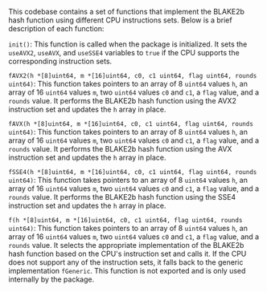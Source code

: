 This codebase contains a set of functions that implement the BLAKE2b hash function using different CPU instructions sets. Below is a brief description of each function:

`init()`: This function is called when the package is initialized. It sets the `useAVX2`, `useAVX`, and `useSSE4` variables to `true` if the CPU supports the corresponding instruction sets.

`fAVX2(h *[8]uint64, m *[16]uint64, c0, c1 uint64, flag uint64, rounds uint64)`: This function takes pointers to an array of 8 `uint64` values `h`, an array of 16 `uint64` values `m`, two `uint64` values `c0` and `c1`, a `flag` value, and a `rounds` value. It performs the BLAKE2b hash function using the AVX2 instruction set and updates the `h` array in place.

`fAVX(h *[8]uint64, m *[16]uint64, c0, c1 uint64, flag uint64, rounds uint64)`: This function takes pointers to an array of 8 `uint64` values `h`, an array of 16 `uint64` values `m`, two `uint64` values `c0` and `c1`, a `flag` value, and a `rounds` value. It performs the BLAKE2b hash function using the AVX instruction set and updates the `h` array in place.

`fSSE4(h *[8]uint64, m *[16]uint64, c0, c1 uint64, flag uint64, rounds uint64)`: This function takes pointers to an array of 8 `uint64` values `h`, an array of 16 `uint64` values `m`, two `uint64` values `c0` and `c1`, a `flag` value, and a `rounds` value. It performs the BLAKE2b hash function using the SSE4 instruction set and updates the `h` array in place.

`f(h *[8]uint64, m *[16]uint64, c0, c1 uint64, flag uint64, rounds uint64)`: This function takes pointers to an array of 8 `uint64` values `h`, an array of 16 `uint64` values `m`, two `uint64` values `c0` and `c1`, a `flag` value, and a `rounds` value. It selects the appropriate implementation of the BLAKE2b hash function based on the CPU's instruction set and calls it. If the CPU does not support any of the instruction sets, it falls back to the generic implementation `fGeneric`. This function is not exported and is only used internally by the package.